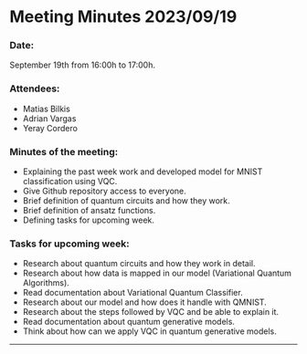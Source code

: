 # Meeting Minutes 2023/09/19

### Date: 
September 19th from 16:00h to 17:00h.

### Attendees: 
* Matias Bilkis
* Adrian Vargas
* Yeray Cordero

### Minutes of the meeting: 
* Explaining the past week work and developed model for MNIST classification using VQC.
* Give Github repository access to everyone.
* Brief definition of quantum circuits and how they work.
* Brief definition of ansatz functions.
* Defining tasks for upcoming week.

### Tasks for upcoming week:
* Research about quantum circuits and how they work in detail.
* Research about how data is mapped in our model (Variational Quantum Algorithms).
* Read documentation about Variational Quantum Classifier.
* Research about our model and how does it handle with QMNIST.
* Research about the steps followed by VQC and be able to explain it.
* Read documentation about quantum generative models.
* Think about how can we apply VQC in quantum generative models.

---
